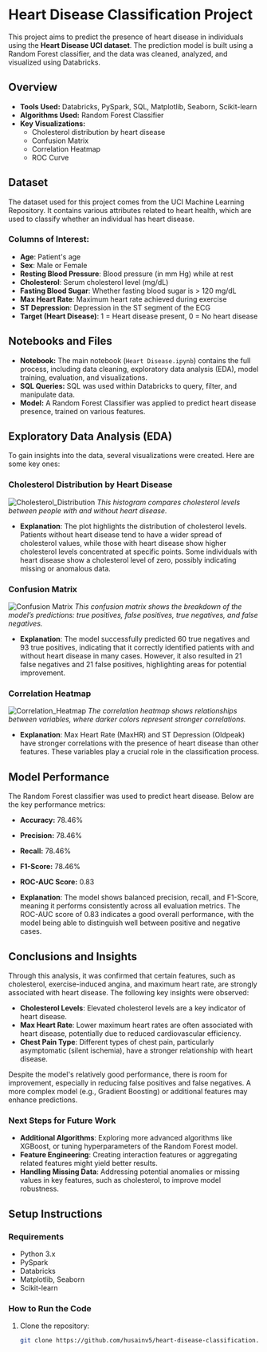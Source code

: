 # Heart Disease Classification Project

This project aims to predict the presence of heart disease in individuals using the **Heart Disease UCI dataset**. The prediction model is built using a Random Forest classifier, and the data was cleaned, analyzed, and visualized using Databricks.

## Overview

- **Tools Used:** Databricks, PySpark, SQL, Matplotlib, Seaborn, Scikit-learn
- **Algorithms Used:** Random Forest Classifier
- **Key Visualizations:**
  - Cholesterol distribution by heart disease
  - Confusion Matrix
  - Correlation Heatmap
  - ROC Curve

## Dataset

The dataset used for this project comes from the UCI Machine Learning Repository. It contains various attributes related to heart health, which are used to classify whether an individual has heart disease.

### Columns of Interest:
- **Age**: Patient's age
- **Sex**: Male or Female
- **Resting Blood Pressure**: Blood pressure (in mm Hg) while at rest
- **Cholesterol**: Serum cholesterol level (mg/dL)
- **Fasting Blood Sugar**: Whether fasting blood sugar is > 120 mg/dL
- **Max Heart Rate**: Maximum heart rate achieved during exercise
- **ST Depression**: Depression in the ST segment of the ECG
- **Target (Heart Disease)**: 1 = Heart disease present, 0 = No heart disease

## Notebooks and Files

- **Notebook:** The main notebook (`Heart Disease.ipynb`) contains the full process, including data cleaning, exploratory data analysis (EDA), model training, evaluation, and visualizations.
- **SQL Queries:** SQL was used within Databricks to query, filter, and manipulate data.
- **Model:** A Random Forest Classifier was applied to predict heart disease presence, trained on various features.

## Exploratory Data Analysis (EDA)

To gain insights into the data, several visualizations were created. Here are some key ones:

### Cholesterol Distribution by Heart Disease

![Cholesterol_Distribution](images/Cholesterol_Dist_heart_data.png)
*This histogram compares cholesterol levels between people with and without heart disease.*

- **Explanation**: The plot highlights the distribution of cholesterol levels. Patients without heart disease tend to have a wider spread of cholesterol values, while those with heart disease show higher cholesterol levels concentrated at specific points. Some individuals with heart disease show a cholesterol level of zero, possibly indicating missing or anomalous data.

### Confusion Matrix

![Confusion Matrix](images/confusion_matrix_heart_data.png)
*This confusion matrix shows the breakdown of the model’s predictions: true positives, false positives, true negatives, and false negatives.*

- **Explanation**: The model successfully predicted 60 true negatives and 93 true positives, indicating that it correctly identified patients with and without heart disease in many cases. However, it also resulted in 21 false negatives and 21 false positives, highlighting areas for potential improvement.

### Correlation Heatmap

![Correlation_Heatmap](images/correlation_heatmap_heart_data.png)
*The correlation heatmap shows relationships between variables, where darker colors represent stronger correlations.*

- **Explanation**: Max Heart Rate (MaxHR) and ST Depression (Oldpeak) have stronger correlations with the presence of heart disease than other features. These variables play a crucial role in the classification process.

## Model Performance

The Random Forest classifier was used to predict heart disease. Below are the key performance metrics:

- **Accuracy:** 78.46%
- **Precision:** 78.46%
- **Recall:** 78.46%
- **F1-Score:** 78.46%
- **ROC-AUC Score:** 0.83

- **Explanation**: The model shows balanced precision, recall, and F1-Score, meaning it performs consistently across all evaluation metrics. The ROC-AUC score of 0.83 indicates a good overall performance, with the model being able to distinguish well between positive and negative cases.

## Conclusions and Insights

Through this analysis, it was confirmed that certain features, such as cholesterol, exercise-induced angina, and maximum heart rate, are strongly associated with heart disease. The following key insights were observed:

- **Cholesterol Levels**: Elevated cholesterol levels are a key indicator of heart disease.
- **Max Heart Rate**: Lower maximum heart rates are often associated with heart disease, potentially due to reduced cardiovascular efficiency.
- **Chest Pain Type**: Different types of chest pain, particularly asymptomatic (silent ischemia), have a stronger relationship with heart disease.

Despite the model's relatively good performance, there is room for improvement, especially in reducing false positives and false negatives. A more complex model (e.g., Gradient Boosting) or additional features may enhance predictions.

### Next Steps for Future Work
- **Additional Algorithms**: Exploring more advanced algorithms like XGBoost, or tuning hyperparameters of the Random Forest model.
- **Feature Engineering**: Creating interaction features or aggregating related features might yield better results.
- **Handling Missing Data**: Addressing potential anomalies or missing values in key features, such as cholesterol, to improve model robustness.

## Setup Instructions

### Requirements

- Python 3.x
- PySpark
- Databricks
- Matplotlib, Seaborn
- Scikit-learn

### How to Run the Code

1. Clone the repository:
   ```bash
   git clone https://github.com/husainv5/heart-disease-classification.git

